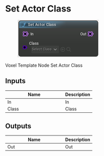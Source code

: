# Set Actor Class

<div align="left" data-full-width="false"><figure><img src="../../../api/Point/Set_Actor_Class.png" alt=""><figcaption></figcaption></figure></div>

Voxel Template Node Set Actor Class

## Inputs

<table><thead><tr><th width="170">Name</th><th>Description</th></tr></thead><tbody><tr><td>In</td><td>In</td></tr><tr><td>Class</td><td>Class</td></tr></tbody></table>

## Outputs

<table><thead><tr><th width="170">Name</th><th>Description</th></tr></thead><tbody><tr><td>Out</td><td>Out</td></tr></tbody></table>
